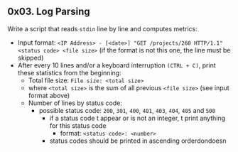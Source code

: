 ## 0x03. Log Parsing

Write a script that reads `stdin` line by line and computes metrics:

* Input format: `<IP Address> - [<date>] "GET /projects/260 HTTP/1.1" <status code> <file size>` (if the format is not this one, the line must be skipped)
* After every 10 lines and/or a keyboard interruption `(CTRL + C)`, print these statistics from the beginning:
  - Total file size: `File size: <total size>`
  - where `<total size>` is the sum of all previous `<file size>` (see input format above)
  - Number of lines by status code:
    * possible status code: `200`, `301`, `400`, `401`, `403`, `404`, `405` and `500`
      * if a status code t appear or is not an integer, t print anything for this status code
      	* format: `<status code>: <number>`
	  * status codes should be printed in ascending orderdondoesn